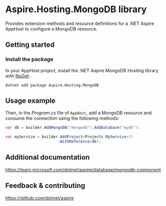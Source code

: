 # Aspire.Hosting.MongoDB library

Provides extension methods and resource definitions for a .NET Aspire AppHost to configure a MongoDB resource.

## Getting started

### Install the package

In your AppHost project, install the .NET Aspire MongoDB Hosting library with [NuGet](https://www.nuget.org):

```dotnetcli
dotnet add package Aspire.Hosting.MongoDB
```

## Usage example

Then, in the _Program.cs_ file of `AppHost`, add a MongoDB resource and consume the connection using the following methods:

```csharp
var db = builder.AddMongoDB("mongodb").AddDatabase("mydb");

var myService = builder.AddProject<Projects.MyService>()
                       .WithReference(db);
```

## Additional documentation
https://learn.microsoft.com/dotnet/aspire/database/mongodb-component

## Feedback & contributing

https://github.com/dotnet/aspire
